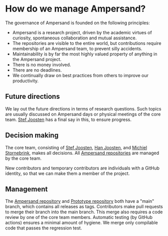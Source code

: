 # How do we manage Ampersand?
The governance of Ampersand is founded on the following principles:
* Ampersand is a research project, driven by the academic virtues of curiosity, spontaneous collaboration and mutual assistance.
* The repositories are visible to the entire world, but contributions require membership of an Ampersand team, to prevent silly accidents.
* Maintainability is by far the most highly valued property of anything in the Ampersand project.
* There is no money involved.
* There are no deadlines.
* We continually draw on best practices from others to improve our productivity.

## Future directions
We lay out the future directions in terms of research questions.
Such topics are usually discussed on Ampersand days or physical meetings of the core team.
[Stef Joosten](@stefjoosten) has a final say in this, to ensure progress.

## Decision making
The core team, consisting of [Stef Joosten](@stefjoosten), [Han Joosten](@hanjoosten), and [Michiel Stornebrink](@Michiel-s),
makes all decisions.
All [Ampersand repositories](https://github.com/AmpersandTarski) are managed by the core team.

New contributors and temporary contributors are individuals with a GitHub identity, so that we can make them a member of the project.

## Management
The [Ampersand repository](https://github.com/AmpersandTarski/Ampersand) and [Prototype repository](https://github.com/AmpersandTarski/Prototype)
both have a "main" branch, which contains all releases as tags.
Contributors make pull requests to merge their branch into the main branch.
This merge also requires a code review by one of the core team members.
Automatic testing (by GitHub actions) ensures a minimal amount of hygiene.
We merge only compilable code that passes the regression test.